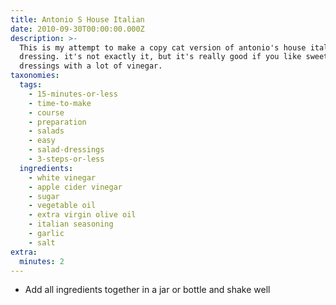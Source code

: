 ```yaml
---
title: Antonio S House Italian
date: 2010-09-30T00:00:00.000Z
description: >-
  This is my attempt to make a copy cat version of antonio's house italian
  dressing. it's not exactly it, but it's really good if you like sweet
  dressings with a lot of vinegar.
taxonomies:
  tags:
    - 15-minutes-or-less
    - time-to-make
    - course
    - preparation
    - salads
    - easy
    - salad-dressings
    - 3-steps-or-less
  ingredients:
    - white vinegar
    - apple cider vinegar
    - sugar
    - vegetable oil
    - extra virgin olive oil
    - italian seasoning
    - garlic
    - salt
extra:
  minutes: 2
---
```

 - Add all ingredients together in a jar or bottle and shake well
